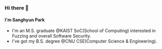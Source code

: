 ### Hi there 👋

#### I'm Sanghyun Park

- I'm an M.S. graduate @KAIST SoC(School of Computing) interested in Fuzzing and overall Software Security.
- I've got my B.S. degree @CNU CSE(Computer Science & Engineering).


<!-- ![hy38's GitHub stats](https://github-readme-stats.vercel.app/api?username=hy38&show_icons=true) -->

<!--
**hy38/hy38** is a ✨ _special_ ✨ repository because its `README.md` (this file) appears on your GitHub profile.

Here are some ideas to get you started:

- 🔭 I’m currently working on ...
- 🌱 I’m currently learning ...
- 👯 I’m looking to collaborate on ...
- 🤔 I’m looking for help with ...
- 💬 Ask me about ...
- 📫 How to reach me: ...
- 😄 Pronouns: ...
- ⚡ Fun fact: ...
-->
